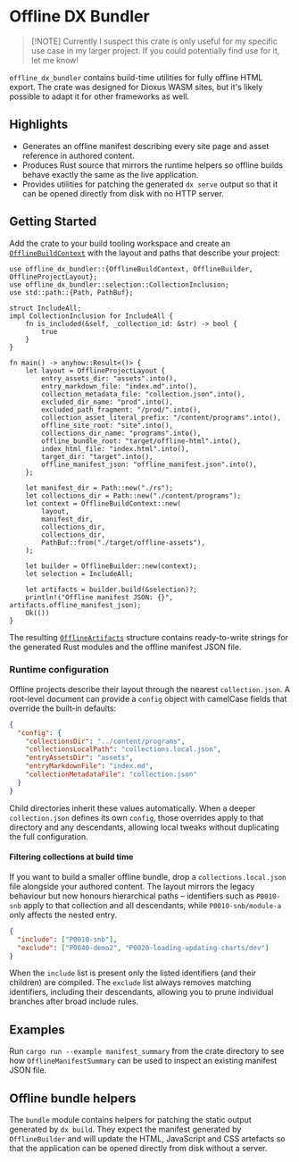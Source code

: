 # Offline DX Bundler

> [!NOTE] Currently I suspect this crate is only useful for my specific use case in my larger project. If you could potentially find use for it, let me know!

`offline_dx_bundler` contains build-time utilities for fully offline HTML export. The crate was designed for Dioxus WASM sites, but it's likely possible to adapt it for other frameworks as well.

## Highlights

- Generates an offline manifest describing every site page and asset reference in authored content.
- Produces Rust source that mirrors the runtime helpers so offline builds behave exactly the same as the live application.
- Provides utilities for patching the generated `dx serve` output so that it can be opened directly from disk with no HTTP server.

## Getting Started

Add the crate to your build tooling workspace and create an [`OfflineBuildContext`](https://docs.rs/offline_dx_bundler/latest/offline_dx_bundler/struct.OfflineBuildContext.html) with the layout and paths that describe your project:

```rust,no_run
use offline_dx_bundler::{OfflineBuildContext, OfflineBuilder, OfflineProjectLayout};
use offline_dx_bundler::selection::CollectionInclusion;
use std::path::{Path, PathBuf};

struct IncludeAll;
impl CollectionInclusion for IncludeAll {
    fn is_included(&self, _collection_id: &str) -> bool {
        true
    }
}

fn main() -> anyhow::Result<()> {
    let layout = OfflineProjectLayout {
        entry_assets_dir: "assets".into(),
        entry_markdown_file: "index.md".into(),
        collection_metadata_file: "collection.json".into(),
        excluded_dir_name: "prod".into(),
        excluded_path_fragment: "/prod/".into(),
        collection_asset_literal_prefix: "/content/programs".into(),
        offline_site_root: "site".into(),
        collections_dir_name: "programs".into(),
        offline_bundle_root: "target/offline-html".into(),
        index_html_file: "index.html".into(),
        target_dir: "target".into(),
        offline_manifest_json: "offline_manifest.json".into(),
    };

    let manifest_dir = Path::new("./rs");
    let collections_dir = Path::new("./content/programs");
    let context = OfflineBuildContext::new(
        layout,
        manifest_dir,
        collections_dir,
        collections_dir,
        PathBuf::from("./target/offline-assets"),
    );

    let builder = OfflineBuilder::new(context);
    let selection = IncludeAll;

    let artifacts = builder.build(&selection)?;
    println!("Offline manifest JSON: {}", artifacts.offline_manifest_json);
    Ok(())
}
```

The resulting [`OfflineArtifacts`](https://docs.rs/offline_dx_bundler/latest/offline_dx_bundler/struct.OfflineArtifacts.html) structure contains ready-to-write strings for the generated Rust modules and the offline manifest JSON file.

### Runtime configuration

Offline projects describe their layout through the nearest `collection.json`. A root-level
document can provide a `config` object with camelCase fields that override the built-in
defaults:

```json
{
  "config": {
    "collectionsDir": "../content/programs",
    "collectionsLocalPath": "collections.local.json",
    "entryAssetsDir": "assets",
    "entryMarkdownFile": "index.md",
    "collectionMetadataFile": "collection.json"
  }
}
```

Child directories inherit these values automatically. When a deeper `collection.json` defines
its own `config`, those overrides apply to that directory and any descendants, allowing local
tweaks without duplicating the full configuration.

#### Filtering collections at build time

If you want to build a smaller offline bundle, drop a `collections.local.json` file alongside
your authored content. The layout mirrors the legacy behaviour but now honours hierarchical
paths – identifiers such as `P0010-snb` apply to that collection and all descendants, while
`P0010-snb/module-a` only affects the nested entry.

```json
{
  "include": ["P0010-snb"],
  "exclude": ["P0040-demo2", "P0020-loading-updating-charts/dev"]
}
```

When the `include` list is present only the listed identifiers (and their children) are
compiled. The `exclude` list always removes matching identifiers, including their descendants,
allowing you to prune individual branches after broad include rules.

## Examples

Run `cargo run --example manifest_summary` from the crate directory to see how `OfflineManifestSummary` can be used to inspect an existing manifest JSON file.

## Offline bundle helpers

The `bundle` module contains helpers for patching the static output generated by `dx build`. They expect the manifest generated by `OfflineBuilder` and will update the HTML, JavaScript and CSS artefacts so that the application can be opened directly from disk without a server.
